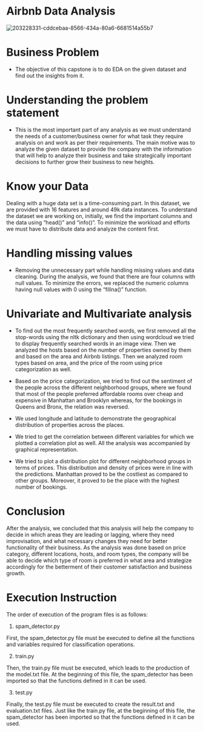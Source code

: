 # Airbnb Data Analysis
![203228331-cddcebaa-8566-434a-80a6-6681514a55b7](https://user-images.githubusercontent.com/96904369/203539899-c7f629c3-f91c-4b65-85a1-ab119589b9d0.png)

# Business Problem
- The objective of this capstone is to do EDA on the given dataset and find out the insights from it.
# Understanding the problem statement
- This is the most important part of any analysis as we must understand the needs of a customer/business owner for what task they require analysis on and work as per their requirements. The main motive was to analyze the given dataset to provide the company with the information that will help to analyze their business and take strategically important decisions to further grow their business to new heights.
# Know your Data
Dealing with a huge data set is a time-consuming part. In this dataset, we are provided with 16 features and around 49k data instances. To understand the dataset we are working on, initially, we find the important columns and the data using “head()” and “info()”. To minimize the workload and efforts we must have to distribute data and analyze the content first.
# Handling missing values
- Removing the unnecessary part while handling missing values and data cleaning. During the analysis, we found that there are four columns with null values. To minimize the errors, we replaced the numeric columns having null values with 0 using the “fillna()” function.
# Univariate and Multivariate analysis
- To find out the most frequently searched words, we first removed all the stop-words using the nltk dictionary and then using wordcloud we tried to display frequently searched words in an image view. Then we analyzed the hosts based on the number of properties owned by them and based on the area and Airbnb listings. Then we analyzed room types based on area, and the price of the room using price categorization as well.

- Based on the price categorization, we tried to find out the sentiment of the people across the different neighborhood groups, where we found that most of the people preferred affordable rooms over cheap and expensive in Manhattan and Brooklyn whereas, for the bookings in Queens and Bronx, the relation was reversed.
- We used longitude and latitude to demonstrate the geographical distribution of properties across the places.
- We tried to get the correlation between different variables for which we plotted a correlation plot as well. All the analysis was accompanied by graphical representation.
- We tried to plot a distribution plot for different neighborhood groups in terms of prices. This distribution and density of prices were in line with the predictions. Manhattan proved to be the costliest as compared to other groups. Moreover, it proved to be the place with the highest number of bookings.

# Conclusion
After the analysis, we concluded that this analysis will help the company to decide in which areas they are leading or lagging, where they need improvisation, and what necessary changes they need for better functionality of their business. As the analysis was done based on price category, different locations, hosts, and room types, the company will be able to decide which type of room is preferred in what area and strategize accordingly for the betterment of their customer satisfaction and business growth.

# Execution Instruction
The order of execution of the program files is as follows:

1) spam_detector.py

First, the spam_detector.py file must be executed to define all the functions and variables required for classification operations.

2) train.py

Then, the train.py file must be executed, which leads to the production of the model.txt file. At the beginning of this file, the spam_detector has been imported so that the functions defined in it can be used.

3) test.py

Finally, the test.py file must be executed to create the result.txt and evaluation.txt files. Just like the train.py file, at the beginning of this file, the spam_detector has been imported so that the functions defined in it can be used.
